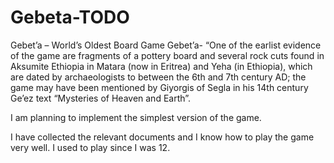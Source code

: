 # Gebeta-TODO
Gebet’a – World’s Oldest Board Game
Gebet’a- “One of the earlist evidence of the game are fragments of a pottery board and several rock cuts found in Aksumite Ethiopia in Matara (now in Eritrea) and Yeha (in Ethiopia), which are dated by archaeologists to between the 6th and 7th century AD; the game may have been mentioned by Giyorgis of Segla in his 14th century Ge’ez text “Mysteries of Heaven and Earth”.

I am planning to implement the simplest version of the game. 

I have collected the relevant documents and I know how to play the game very well. I used to play since I was 12. 
